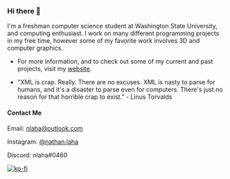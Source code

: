 ### Hi there 👋
I'm a freshman computer science student at Washington State University, and computing enthusiast. I work on many different programming projects in my free time, however some of my favorite work involves 3D and computer graphics.

- For more information, and to check out some of my current and past projects, visit my [website](https://nlaha.com).

- "XML is crap. Really. There are no excuses. XML is nasty to parse for humans, and it's a disaster to parse even for computers. There's just no reason for that horrible crap to exist." - Linus Torvalds

#### Contact Me
Email: [nlaha@outlook.com](mailto:nlaha@outlook.com)

Instagram: [@nathan.laha](https://instagram.com/nathan.laha)

Discord: nlaha#0460

[![ko-fi](https://ko-fi.com/img/githubbutton_sm.svg)](https://ko-fi.com/B0B1CDW9P)
